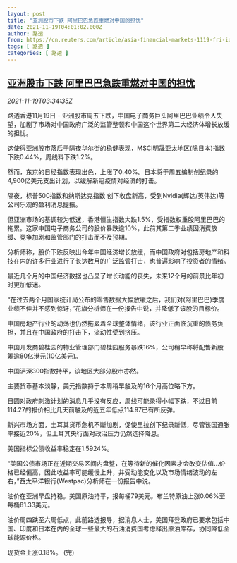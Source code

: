 ```yaml
---
layout: post
title: "亚洲股市下跌 阿里巴巴急跌重燃对中国的担忧"
date: 2021-11-19T04:01:02.000Z
author: 路透
from: https://cn.reuters.com/article/asia-financial-markets-1119-fri-idCNKBS2I407M
tags: [ 路透 ]
categories: [ 路透 ]
---
```

<!--1637294462000-->
[亚洲股市下跌 阿里巴巴急跌重燃对中国的担忧](https://cn.reuters.com/article/asia-financial-markets-1119-fri-idCNKBS2I407M)
------

<div>
<div><i>2021-11-19T03:34:35Z</i></div><p>路透香港11月19日 - 亚洲股市周五下跌，中国电子商务巨头阿里巴巴业绩令人失望，加剧了市场对中国政府广泛的监管整顿和中国这个世界第二大经济体增长放缓的担忧。</p><p>这使得亚洲股市落后于隔夜华尔街的稳健表现，MSCI明晟亚太地区(除日本)指数下跌0.44%，周线料下跌1.2%。</p><p>然而，东京的日经指数表现出色，上涨了0.40%。日本将于周五编制创纪录的4,900亿美元支出计划，以缓解新冠疫情对经济的打击。</p><p>隔夜，标普500指数和纳斯达克指数 创下收盘新高，受到Nvidia(辉达/英伟达)等公司乐观的盈利消息提振。</p><p>但亚洲市场的基调较为低迷，香港恒生指数大跌1.5%，受指数权重股阿里巴巴的拖累。这家中国电子商务公司的股价暴跌逾10%，此前其第二季业绩因消费放缓、竞争加剧和监管部门的打击而不及预期。</p><p>分析师称，股价下跌反映出今年中国经济增长放缓，而中国政府对包括房地产和科技在内的许多行业进行了长达数月的广泛监管打击，也普遍影响了投资者的情绪。</p><p>最近几个月的中国经济数据也凸显了增长动能的丧失，未来12个月的前景比年初时更加低迷。</p><p>“在过去两个月国家统计局公布的零售数据大幅放缓之后，我们对(阿里巴巴)季度业绩不佳并不感到惊讶，”花旗分析师在一份报告中说，并降低了该股的目标价。</p><p>中国房地产行业的动荡也仍然拖累着全球整体情绪，该行业正面临沉重的债务负担，并且在中国政府的打击下，流动性受到挤压。</p><p>中国开发商碧桂园的物业管理部门碧桂园服务暴跌16%，公司稍早称将配售新股筹逾80亿港元(10亿美元)。</p><p>中国沪深300指数持平，该地区大部分股市亦然。</p><p>主要货币基本淡静，美元指数持于本周稍早触及的16个月高位略下方。</p><p>日圆对政府刺激计划的消息几乎没有反应，周线可能录得小幅下跌，不过目前114.27的报价相比几天前触及的近五年低点114.97已有所反弹。</p><p>新兴市场方面，土耳其货币危机不断加剧，促使里拉创下纪录新低，尽管该国通胀率接近20%，但土耳其央行面对政治压力仍然选择降息。</p><p>美国指标公债收益率稳定在1.5924%。</p><p>“美国公债市场正在近期交易区间内盘整，在等待新的催化因素才会改变估值...价格已经偏高，因此收益率可能缓慢上升，并受动能变化以及市场情绪波动的左右，”西太平洋银行(Westpac)分析师在一份报告中说。</p><p>油价在亚洲早盘持稳。美国原油持平，报每桶79美元。布兰特原油上涨0.06%至每桶81.33美元。</p><p>油价周四跌至六周低点，此前路透报导，据消息人士，美国拜登政府已要求包括中国、印度和日本在内的全球一些最大的石油消费国考虑释出原油库存，协同降低全球能源价格。</p><p>现货金上涨0.18%。 (完)</p>
</div>
